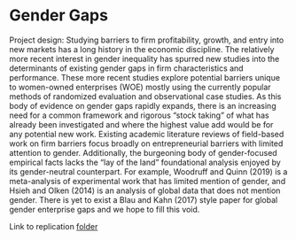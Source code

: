 # Gender Gaps

Project design: Studying barriers to firm profitability, growth, and entry into new markets has a long history in the economic discipline. The relatively more recent interest in gender inequality has spurred new studies into the determinants of existing gender gaps in firm characteristics and performance. 
These more recent studies explore potential barriers unique to women-owned enterprises (WOE) mostly using the currently popular methods of randomized evaluation and observational case studies. As this body of evidence on gender gaps rapidly expands, there is an increasing need for a common framework and rigorous “stock taking” of what has already been investigated and where the highest value add would be for any potential new work. 
Existing academic literature reviews of field-based work on firm barriers focus broadly on entrepreneurial barriers with limited attention to gender. Additionally, the burgeoning body of gender-focused empirical facts lacks the “lay of the land” foundational analysis enjoyed by its gender-neutral counterpart. 
For example, Woodruff and Quinn (2019) is a meta-analysis of experimental work that has limited mention of gender, and Hsieh and Olken (2014) is an analysis of global data that does not mention gender. There is yet to exist a Blau and Kahn (2017) style paper for global gender enterprise gaps and we hope to fill this void.

Link to replication [folder](replication.md)

